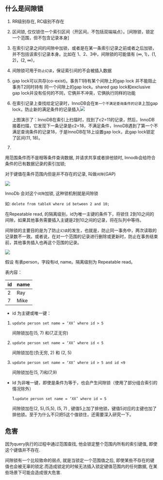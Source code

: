 ## 什么是间隙锁

1. RR级别存在, RC级别不存在

2. 区间锁, 仅仅锁住一个索引区间（开区间，不包括双端端点）。[间隙锁，锁定一个范围，但不包含记录本身]

3. 在索引记录之间的间隙中加锁，或者是在某一条索引记录之前或者之后加锁，并不包括该索引记录本身。比如在 1、2、3中，间隙锁的可能值有 (∞, 1)，(1, 2)，(2, ∞)，

4. 间隙锁可用于`防止幻读`，保证索引间的不会被插入数据 

5. gap lock可以共存(co-exist)。事务T1持有某个间隙上的gap lock 并不能阻止 事务T2同时持有 同一个间隙上的gap lock。shared gap lock和exclusive gap lock并没有任何的不同，它俩并不冲突，它俩执行同样的功能

6. 在索引记录上查找给定记录时，InnoDB会在`第一个不满足查询条件的记录`上加gap lock，防止新的满足条件的记录插入![](https://youpaiyun.zongqilive.cn/image/20200704110957.png)

   上图演示了：InnoDB在索引上扫描时，找到了c2=11的记录，然后，InnoDB接着扫描，它发现下一条记录是c2=18，不满足条件，InnoDB遇到了第一个不满足查询条件的记录18，于是InnoDB在18上设置gap lock，此gap lock锁定了区间(11, 18)。

   

7. 



用范围条件而不是相等条件查询数据,  并请求共享或者排他锁时, Innodb会给符合条件的已有数据记录的索引加锁;

对于键值在条件范围内但是并不存在的记录, 叫做`间隙`(GAP)

![](https://youpaiyun.zongqilive.cn/image/20200226120859.png)

InnoDb 会对这个`间隙`加锁, 这种锁机制就是间隙锁

如: `delete from tableX where id between 2 and 10;`

在Repeatable read, 的隔离级别，id为唯一主键的条件下，将锁住 2到10之间的间隙，如果其他事务需要插入主键是2到10之间的记录，将在队列中等待。

间隙锁的主要目的是为了防止`幻读`的发生，也就是，防止同一事务中，两次读取的记录数不一致。或者说，在对一个范围的记录进行删除或更新时，防止在事务结束前，其他事务插入也再这个范围的记录。

![](https://youpaiyun.zongqilive.cn/image/20200226120921.png)











假设 有表person，字段有id, name。隔离级别为 Repeatable read。

表内容：

| id   | name |
| ---- | ---- |
| 2    | Ray  |
| 7    | Mike |

 

- id 为主键或唯一键：

1. `update person set name = ‘XX’ where id > 5`

   间隙锁加在(5, 7) 和(7,正无穷)

2. `update person set name = ‘XX’ where id < 5`

   间隙锁加在(负无穷, 2) 和 (2, 5)

3. `update person set name = ‘XX’ where id > 5 and id <9`

   间隙锁加在(5, 7)和(7,9)

- Id 为非唯一键，即使是条件为等于，也会产生间隙锁（使用了部分组合索引的情况除外）

  1.`update person set name = ‘XX’ where id = 5`

  间隙锁加在(2, 5),(5,5), (5, 7) , 键值5上加了排他锁，键值5对应的主键也加了排他锁。至于为什么不只把5这个值锁住，还需要深入研究一下。

## 危害

因为query执行的过程中通过范围查找, 他会锁定整个范围内所有的索引键值, 即使这个键值并不存在.

间隙锁有一个比较致命的弱点, 就是当锁定一个范围值之后, 即使某些不存在的键值也会被无辜的锁定.而造成锁定的时候无法插入锁定键值范围内的任何数据, 在某些场景下可能会造成很大危害.